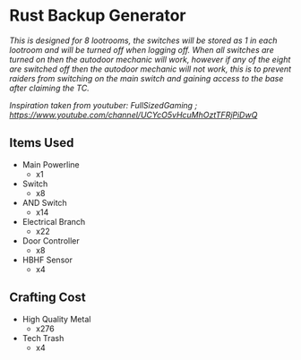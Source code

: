 # Rust Backup Generator
*This is designed for 8 lootrooms, the switches will be stored as 1 in each lootroom and will be turned off when logging off. When all switches are turned on then the autodoor mechanic will work, however if any of the eight are switched off then the autodoor mechanic will not work, this is to prevent raiders from switching on the main switch and gaining access to the base after claiming the TC.*

*Inspiration taken from youtuber: FullSizedGaming ; https://www.youtube.com/channel/UCYcO5vHcuMhOztTFRjPiDwQ*

## Items Used
* Main Powerline
  * x1
* Switch
  * x8
* AND Switch
  * x14
* Electrical Branch
  * x22
* Door Controller
  * x8
* HBHF Sensor
  * x4

## Crafting Cost
* High Quality Metal
  * x276
* Tech Trash
  * x4

